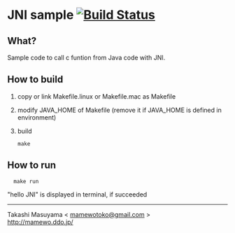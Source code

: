 JNI sample [![Build Status](https://travis-ci.org/mamewotoko/jni_sample.svg?branch=master)](https://travis-ci.org/mamewotoko/jni_sample)
==========

What?
------------
Sample code to call c funtion from Java code with JNI.

How to build
------------
1. copy or link Makefile.linux or Makefile.mac as Makefile
2. modify JAVA_HOME of Makefile (remove it if JAVA_HOME is defined in environment)
3. build

    ```
    make
    ```

How to run
-----------
```
  make run
```

"hello JNI" is displayed in terminal, if succeeded

-----
Takashi Masuyama < mamewotoko@gmail.com >  
http://mamewo.ddo.jp/

